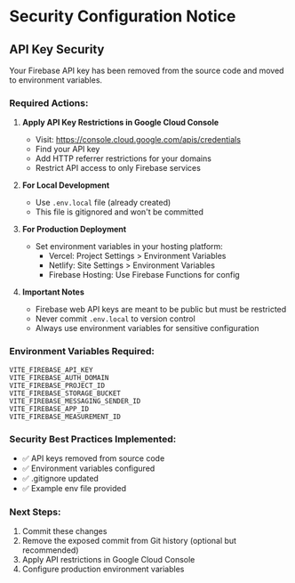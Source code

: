 # Security Configuration Notice

## API Key Security

Your Firebase API key has been removed from the source code and moved to environment variables.

### Required Actions:

1. **Apply API Key Restrictions in Google Cloud Console**
   - Visit: https://console.cloud.google.com/apis/credentials
   - Find your API key
   - Add HTTP referrer restrictions for your domains
   - Restrict API access to only Firebase services

2. **For Local Development**
   - Use `.env.local` file (already created)
   - This file is gitignored and won't be committed

3. **For Production Deployment**
   - Set environment variables in your hosting platform:
     - Vercel: Project Settings > Environment Variables
     - Netlify: Site Settings > Environment Variables
     - Firebase Hosting: Use Firebase Functions for config

4. **Important Notes**
   - Firebase web API keys are meant to be public but must be restricted
   - Never commit `.env.local` to version control
   - Always use environment variables for sensitive configuration

### Environment Variables Required:
```
VITE_FIREBASE_API_KEY
VITE_FIREBASE_AUTH_DOMAIN
VITE_FIREBASE_PROJECT_ID
VITE_FIREBASE_STORAGE_BUCKET
VITE_FIREBASE_MESSAGING_SENDER_ID
VITE_FIREBASE_APP_ID
VITE_FIREBASE_MEASUREMENT_ID
```

### Security Best Practices Implemented:
- ✅ API keys removed from source code
- ✅ Environment variables configured
- ✅ .gitignore updated
- ✅ Example env file provided

### Next Steps:
1. Commit these changes
2. Remove the exposed commit from Git history (optional but recommended)
3. Apply API restrictions in Google Cloud Console
4. Configure production environment variables